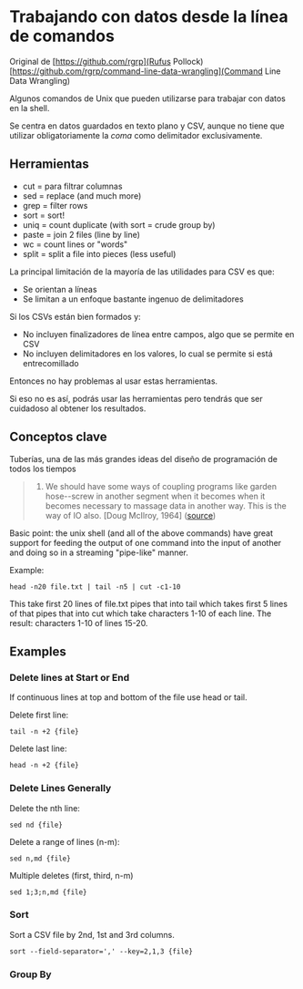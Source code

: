 # Trabajando con datos desde la línea de comandos

Original de [https://github.com/rgrp](Rufus Pollock) [https://github.com/rgrp/command-line-data-wrangling](Command Line Data Wrangling)

Algunos comandos de Unix que pueden utilizarse para trabajar con datos en la shell.

Se centra en datos guardados en texto plano y CSV, aunque no tiene que utilizar obligatoriamente la *coma* como delimitador exclusivamente.

## Herramientas

* cut = para filtrar columnas
* sed = replace (and much more)
* grep = filter rows
* sort = sort!
* uniq = count duplicate (with sort = crude group by)
* paste = join 2 files (line by line)
* wc = count lines or "words"
* split = split a file into pieces (less useful)

La principal limitación de la mayoría de las utilidades para CSV es que:

- Se orientan a líneas
- Se limitan a un enfoque bastante ingenuo de delimitadores

Si los CSVs están bien formados y:

- No incluyen finalizadores de línea entre campos, algo que se permite en CSV
- No incluyen delimitadores en los valores, lo cual se permite si está entrecomillado

Entonces no hay problemas al usar estas herramientas.

Si eso no es así, podrás usar las herramientas pero tendrás que ser cuidadoso al obtener los resultados.


## Conceptos clave

Tuberías, una de las más grandes ideas del diseño de programación de todos los tiempos

> 1. We should have some ways of coupling programs like garden hose--screw in
> another segment when it becomes when it becomes necessary to massage data in
> another way.  This is the way of IO also. [Doug McIlroy, 1964] ([source](http://doc.cat-v.org/unix/pipes/))

Basic point: the unix shell (and all of the above commands) have great support
for feeding the output of one command into the input of another and doing so in
a streaming "pipe-like" manner.

Example:

    head -n20 file.txt | tail -n5 | cut -c1-10

This take first 20 lines of file.txt pipes that into tail which takes first 5
lines of that pipes that into cut which take characters 1-10 of each line. The
result: characters 1-10 of lines 15-20.


## Examples

### Delete lines at Start or End

If continuous lines at top and bottom of the file use head or tail.

Delete first line:

    tail -n +2 {file}

Delete last line:

    head -n +2 {file}

### Delete Lines Generally

Delete the nth line:

    sed nd {file}

Delete a range of lines (n-m):

    sed n,md {file}

Multiple deletes (first, third, n-m)

    sed 1;3;n,md {file}

### Sort

Sort a CSV file by 2nd, 1st and 3rd columns.

    sort --field-separator=',' --key=2,1,3 {file}

### Group By

